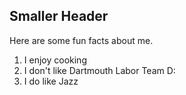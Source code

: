 ## Smaller Header

Here are some fun facts about me. 

1. I enjoy cooking
2. I don't like Dartmouth Labor Team D:
3. I do like Jazz
